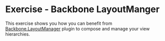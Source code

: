 Exercise - Backbone LayoutManger
================================

This exercise shows you how you can benefit from [Backbone.LayoutManager][1] plugin to compose and manage your view hierarchies.


[1]: https://github.com/tbranyen/backbone.layoutmanager/wiki "Backbone LayoutManager"
